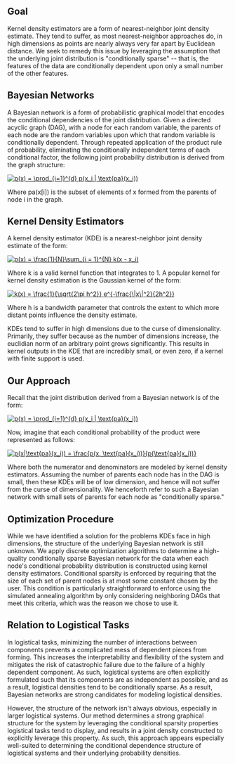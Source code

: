 ## Goal

Kernel density estimators are a form of nearest-neighbor joint density estimate. They tend to suffer, as most nearest-neighbor approaches do, in high dimensions as points are nearly always very far apart by Euclidean distance. We seek to remedy this issue by leveraging the assumption that the underlying joint distribution is "conditionally sparse" -- that is, the features of the data are conditionally dependent upon only a small number of the other features.

## Bayesian Networks

A Bayesian network is a form of probabilistic graphical model that encodes the conditional dependencies of the joint distribution. Given a directed acyclic graph (DAG), with a node for each random variable, the parents of each node are the random variables upon which that random variable is conditionally dependent. Through repeated application of the product rule of probability, eliminating the conditionally independent terms of each conditional factor, the following joint probability distribution is derived from the graph structure:

<a href="https://www.codecogs.com/eqnedit.php?latex=p(x)&space;=&space;\prod_{i=1}^{d}&space;p(x_i&space;|&space;\text{pa}(x_i))" target="_blank"><img src="https://latex.codecogs.com/gif.latex?p(x)&space;=&space;\prod_{i=1}^{d}&space;p(x_i&space;|&space;\text{pa}(x_i))" title="p(x) = \prod_{i=1}^{d} p(x_i | \text{pa}(x_i))" /></a>

Where pa(x[i]) is the subset of elements of x formed from the parents of node i in the graph.

## Kernel Density Estimators

A kernel density estimator (KDE) is a nearest-neighbor joint density estimate of the form:

<a href="https://www.codecogs.com/eqnedit.php?latex=p(x)&space;=&space;\frac{1}{N}\sum_{i&space;=&space;1}^{N}&space;k(x&space;-&space;x_i)" target="_blank"><img src="https://latex.codecogs.com/gif.latex?p(x)&space;=&space;\frac{1}{N}\sum_{i&space;=&space;1}^{N}&space;k(x&space;-&space;x_i)" title="p(x) = \frac{1}{N}\sum_{i = 1}^{N} k(x - x_i)" /></a>

Where k is a valid kernel function that integrates to 1. A popular kernel for kernel density estimation is the Gaussian kernel of the form:

<a href="https://www.codecogs.com/eqnedit.php?latex=k(x)&space;=&space;\frac{1}{\sqrt{2\pi&space;h^2}}&space;e^{-\frac{\|x\|^2}{2h^2}}" target="_blank"><img src="https://latex.codecogs.com/gif.latex?k(x)&space;=&space;\frac{1}{\sqrt{2\pi&space;h^2}}&space;e^{-\frac{\|x\|^2}{2h^2}}" title="k(x) = \frac{1}{\sqrt{2\pi h^2}} e^{-\frac{\|x\|^2}{2h^2}}" /></a>

Where h is a bandwidth parameter that controls the extent to which more distant points influence the density estimate.

KDEs tend to suffer in high dimensions due to the curse of dimensionality. Primarily, they suffer because as the number of dimensions increase, the euclidian norm of an arbitrary point grows significantly. This results in kernel outputs in the KDE that are incredibly small, or even zero, if a kernel with finite support is used.


## Our Approach

Recall that the joint distribution derived from a Bayesian network is of the form:


<a href="https://www.codecogs.com/eqnedit.php?latex=p(x)&space;=&space;\prod_{i=1}^{d}&space;p(x_i&space;|&space;\text{pa}(x_i))" target="_blank"><img src="https://latex.codecogs.com/gif.latex?p(x)&space;=&space;\prod_{i=1}^{d}&space;p(x_i&space;|&space;\text{pa}(x_i))" title="p(x) = \prod_{i=1}^{d} p(x_i | \text{pa}(x_i))" /></a>

Now, imagine that each conditional probability of the product were represented as follows:

<a href="https://www.codecogs.com/eqnedit.php?latex=p(x|\text{pa}(x_i))&space;=&space;\frac{p(x,&space;\text{pa}(x_i))}{p(\text{pa}(x_i))}" target="_blank"><img src="https://latex.codecogs.com/gif.latex?p(x|\text{pa}(x_i))&space;=&space;\frac{p(x,&space;\text{pa}(x_i))}{p(\text{pa}(x_i))}" title="p(x|\text{pa}(x_i)) = \frac{p(x, \text{pa}(x_i))}{p(\text{pa}(x_i))}" /></a>

Where both the numerator and denominators are modeled by kernel density estimators. Assuming the number of parents each node has in the DAG is small, then these KDEs will be of low dimension, and hence will not suffer from the curse of dimensionality. We henceforth refer to such a Bayesian network with small sets of parents for each node as "conditionally sparse."


## Optimization Procedure

While we have identified a solution for the problems KDEs face in high dimensions, the structure of the underlying Bayesian network is still unknown. We apply discrete optimization algorithms to determine a high-quality conditionally sparse Bayesian network for the data when each node's conditional probability distribution is constructed using kernel density estimators. Conditional sparsity is enforced by requiring that the size of each set of parent nodes is at most some constant chosen by the user. This condition is particularly straightforward to enforce using the simulated annealing algorithm by only considering neighboring DAGs that meet this criteria, which was the reason we chose to use it.

## Relation to Logistical Tasks

In logistical tasks, minimizing the number of interactions between components prevents a complicated mess of dependent pieces from forming. This increases the interpretability and flexibility of the system and mitigates the risk of catastrophic failure due to the failure of a highly dependent component. As such, logistical systems are often explicitly formulated such that its components are as independent as possible, and as a result, logistical densities tend to be conditionally sparse. As a result, Bayesian networks are strong candidates for modeling logistical densities.

However, the structure of the network isn't always obvious, especially in larger logistical systems. Our method determines a strong graphical structure for the system by leveraging the conditional sparsity properties logistical tasks tend to display, and results in a joint density constructed to explicitly leverage this property. As such, this approach appears especially well-suited to determining the conditional dependence structure of logistical systems and their underlying probability densities.
